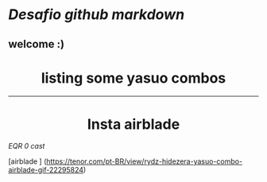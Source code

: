# ___Desafio github markdown___
## **welcome :)**

###  <h1  align="center"> listing some yasuo combos </h1> 
-----------------   

###  <h1  align="center"> Insta airblade </h1> 
*EQR 0 cast*

[airblade ] (https://tenor.com/pt-BR/view/rydz-hidezera-yasuo-combo-airblade-gif-22295824)